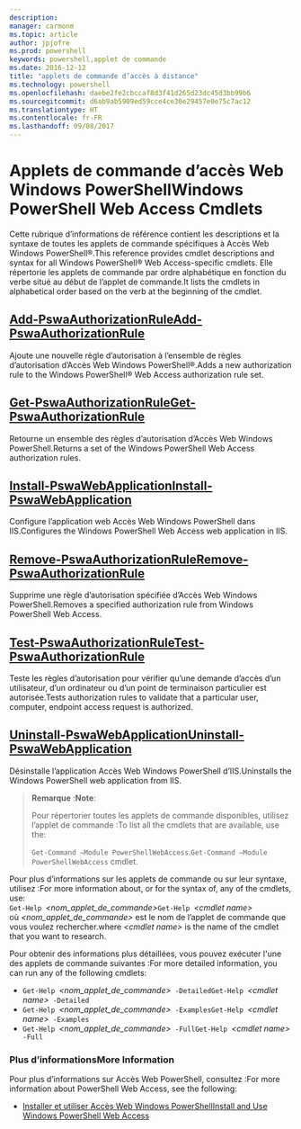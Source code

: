 ```yaml
---
description: 
manager: carmonm
ms.topic: article
author: jpjofre
ms.prod: powershell
keywords: powershell,applet de commande
ms.date: 2016-12-12
title: "applets de commande d’accès à distance"
ms.technology: powershell
ms.openlocfilehash: daebe2fe2cbccaf8d3f41d265d23dc45d3bb99b6
ms.sourcegitcommit: d6ab9ab5909ed59cce4ce30e29457e0e75c7ac12
ms.translationtype: HT
ms.contentlocale: fr-FR
ms.lasthandoff: 09/08/2017
---
```

# <a name="windows-powershell-web-access-cmdlets"></a><span data-ttu-id="1fccd-103">Applets de commande d’accès Web Windows PowerShell</span><span class="sxs-lookup"><span data-stu-id="1fccd-103">Windows PowerShell Web Access Cmdlets</span></span>

<span data-ttu-id="1fccd-104">Cette rubrique d’informations de référence contient les descriptions et la syntaxe de toutes les applets de commande spécifiques à Accès Web Windows PowerShell®.</span><span class="sxs-lookup"><span data-stu-id="1fccd-104">This reference provides cmdlet descriptions and syntax for all Windows PowerShell® Web Access-specific cmdlets.</span></span> <span data-ttu-id="1fccd-105">Elle répertorie les applets de commande par ordre alphabétique en fonction du verbe situé au début de l’applet de commande.</span><span class="sxs-lookup"><span data-stu-id="1fccd-105">It lists the cmdlets in alphabetical order based on the verb at the beginning of the cmdlet.</span></span>

## <a name="add-pswaauthorizationruleadd-pswaauthorizationrulemd"></a>[<span data-ttu-id="1fccd-106">Add-PswaAuthorizationRule</span><span class="sxs-lookup"><span data-stu-id="1fccd-106">Add-PswaAuthorizationRule</span></span>](add-pswaauthorizationrule.md)

<span data-ttu-id="1fccd-107">Ajoute une nouvelle règle d’autorisation à l’ensemble de règles d’autorisation d’Accès Web Windows PowerShell®.</span><span class="sxs-lookup"><span data-stu-id="1fccd-107">Adds a new authorization rule to the Windows PowerShell® Web Access authorization rule set.</span></span>

## <a name="get-pswaauthorizationruleget-pswaauthorizationrulemd"></a>[<span data-ttu-id="1fccd-108">Get-PswaAuthorizationRule</span><span class="sxs-lookup"><span data-stu-id="1fccd-108">Get-PswaAuthorizationRule</span></span>](get-pswaauthorizationrule.md)

<span data-ttu-id="1fccd-109">Retourne un ensemble des règles d’autorisation d’Accès Web Windows PowerShell.</span><span class="sxs-lookup"><span data-stu-id="1fccd-109">Returns a set of the Windows PowerShell Web Access authorization rules.</span></span>

## <a name="install-pswawebapplicationinstall-pswawebapplicationmd"></a>[<span data-ttu-id="1fccd-110">Install-PswaWebApplication</span><span class="sxs-lookup"><span data-stu-id="1fccd-110">Install-PswaWebApplication</span></span>](install-pswawebapplication.md)

<span data-ttu-id="1fccd-111">Configure l’application web Accès Web Windows PowerShell dans IIS.</span><span class="sxs-lookup"><span data-stu-id="1fccd-111">Configures the Windows PowerShell Web Access web application in IIS.</span></span>

## <a name="remove-pswaauthorizationruleremove-pswaauthorizationrulemd"></a>[<span data-ttu-id="1fccd-112">Remove-PswaAuthorizationRule</span><span class="sxs-lookup"><span data-stu-id="1fccd-112">Remove-PswaAuthorizationRule</span></span>](remove-pswaauthorizationrule.md)

<span data-ttu-id="1fccd-113">Supprime une règle d’autorisation spécifiée d’Accès Web Windows PowerShell.</span><span class="sxs-lookup"><span data-stu-id="1fccd-113">Removes a specified authorization rule from Windows PowerShell Web Access.</span></span>

## <a name="test-pswaauthorizationruletest-pswaauthorizationrulemd"></a>[<span data-ttu-id="1fccd-114">Test-PswaAuthorizationRule</span><span class="sxs-lookup"><span data-stu-id="1fccd-114">Test-PswaAuthorizationRule</span></span>](test-pswaauthorizationrule.md)

<span data-ttu-id="1fccd-115">Teste les règles d’autorisation pour vérifier qu’une demande d’accès d’un utilisateur, d’un ordinateur ou d’un point de terminaison particulier est autorisée.</span><span class="sxs-lookup"><span data-stu-id="1fccd-115">Tests authorization rules to validate that a particular user, computer, endpoint access request is authorized.</span></span>

## <a name="uninstall-pswawebapplicationuninstall-pswawebapplicationmd"></a>[<span data-ttu-id="1fccd-116">Uninstall-PswaWebApplication</span><span class="sxs-lookup"><span data-stu-id="1fccd-116">Uninstall-PswaWebApplication</span></span>](uninstall-pswawebapplication.md)

<span data-ttu-id="1fccd-117">Désinstalle l’application Accès Web Windows PowerShell d’IIS.</span><span class="sxs-lookup"><span data-stu-id="1fccd-117">Uninstalls the Windows PowerShell web application from IIS.</span></span>

><span data-ttu-id="1fccd-118">**Remarque** :</span><span class="sxs-lookup"><span data-stu-id="1fccd-118">**Note**:</span></span>
>
><span data-ttu-id="1fccd-119">Pour répertorier toutes les applets de commande disponibles, utilisez l’applet de commande :</span><span class="sxs-lookup"><span data-stu-id="1fccd-119">To list all the cmdlets that are available, use the:</span></span>
>
> <span data-ttu-id="1fccd-120">`Get-Command –Module PowerShellWebAccess`.</span><span class="sxs-lookup"><span data-stu-id="1fccd-120">`Get-Command –Module PowerShellWebAccess` cmdlet.</span></span>

<span data-ttu-id="1fccd-121">Pour plus d’informations sur les applets de commande ou sur leur syntaxe, utilisez :</span><span class="sxs-lookup"><span data-stu-id="1fccd-121">For more information about, or for the syntax of, any of the cmdlets, use:</span></span>  
<span data-ttu-id="1fccd-122">`Get-Help `*&lt;nom_applet_de_commande&gt;*</span><span class="sxs-lookup"><span data-stu-id="1fccd-122">`Get-Help `*&lt;cmdlet name&gt;*</span></span>  
<span data-ttu-id="1fccd-123">où *&lt;nom_applet_de_commande&gt;* est le nom de l’applet de commande que vous voulez rechercher.</span><span class="sxs-lookup"><span data-stu-id="1fccd-123">where *&lt;cmdlet name&gt;* is the name of the cmdlet that you want to research.</span></span>

<span data-ttu-id="1fccd-124">Pour obtenir des informations plus détaillées, vous pouvez exécuter l'une des applets de commande suivantes :</span><span class="sxs-lookup"><span data-stu-id="1fccd-124">For more detailed information, you can run any of the following cmdlets:</span></span>

- <span data-ttu-id="1fccd-125">`Get-Help `*&lt;nom_applet_de_commande&gt;*` -Detailed`</span><span class="sxs-lookup"><span data-stu-id="1fccd-125">`Get-Help `*&lt;cmdlet name&gt;*` -Detailed`</span></span>
- <span data-ttu-id="1fccd-126">`Get-Help `*&lt;nom_applet_de_commande&gt;*` -Examples`</span><span class="sxs-lookup"><span data-stu-id="1fccd-126">`Get-Help `*&lt;cmdlet name&gt;*` -Examples`</span></span>
- <span data-ttu-id="1fccd-127">`Get-Help `*&lt;nom_applet_de_commande&gt;*` -Full`</span><span class="sxs-lookup"><span data-stu-id="1fccd-127">`Get-Help `*&lt;cmdlet name&gt;*` -Full`</span></span>

### <a name="more-information"></a><span data-ttu-id="1fccd-128">Plus d’informations</span><span class="sxs-lookup"><span data-stu-id="1fccd-128">More Information</span></span>

<span data-ttu-id="1fccd-129">Pour plus d’informations sur Accès Web PowerShell, consultez :</span><span class="sxs-lookup"><span data-stu-id="1fccd-129">For more information about PowerShell Web Access, see the following:</span></span>

- [<span data-ttu-id="1fccd-130">Installer et utiliser Accès Web Windows PowerShell</span><span class="sxs-lookup"><span data-stu-id="1fccd-130">Install and Use Windows PowerShell Web Access</span></span>](../install-and-use-windows-powershell-web-access.md)

